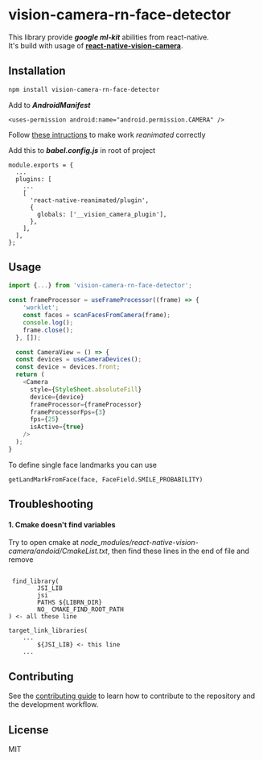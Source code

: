 # vision-camera-rn-face-detector

This library provide _**google ml-kit**_ abilities from react-native.   
It's build with usage of [**react-native-vision-camera**](https://github.com/mrousavy/react-native-vision-camera).

## Installation


```sh
npm install vision-camera-rn-face-detector
```

 Add to _**AndroidManifest**_
```
<uses-permission android:name="android.permission.CAMERA" />
```

Follow [these intructions](https://docs.swmansion.com/react-native-reanimated/docs/fundamentals/installation/) to make work _reanimated_  correctly

 Add this to **_babel.config.js_** in root of project
```
module.exports = {
  ...
  plugins: [
    ...
    [
      'react-native-reanimated/plugin',
      {
        globals: ['__vision_camera_plugin'],
      },
    ],
  ],
};

```

## Usage

```js
import {...} from 'vision-camera-rn-face-detector';

const frameProcessor = useFrameProcessor((frame) => {
    'worklet';
    const faces = scanFacesFromCamera(frame);
    console.log();
    frame.close();
  }, []);

  const CameraView = () => {
  const devices = useCameraDevices();
  const device = devices.front;
  return (
    <Camera
      style={StyleSheet.absoluteFill}
      device={device}
      frameProcessor={frameProcessor}
      frameProcessorFps={3}
      fps={25}
      isActive={true}
    />
  );
}
```
To define single face landmarks you can use
```
getLandMarkFromFace(face, FaceField.SMILE_PROBABILITY)
```

## Troubleshooting

#### 1. Cmake doesn't find variables
Try to open cmake at _node_modules/react-native-vision-camera/andoid/CmakeList.txt_, then find these lines in the end of file and remove 
```

 find_library(
        JSI_LIB
        jsi
        PATHS ${LIBRN_DIR}
        NO_ CMAKE_FIND_ROOT_PATH
) <- all these line

target_link_libraries(
    ...
        ${JSI_LIB} <- this line
    ...
```

## Contributing

See the [contributing guide](CONTRIBUTING.md) to learn how to contribute to the repository and the development workflow.

## License

MIT

